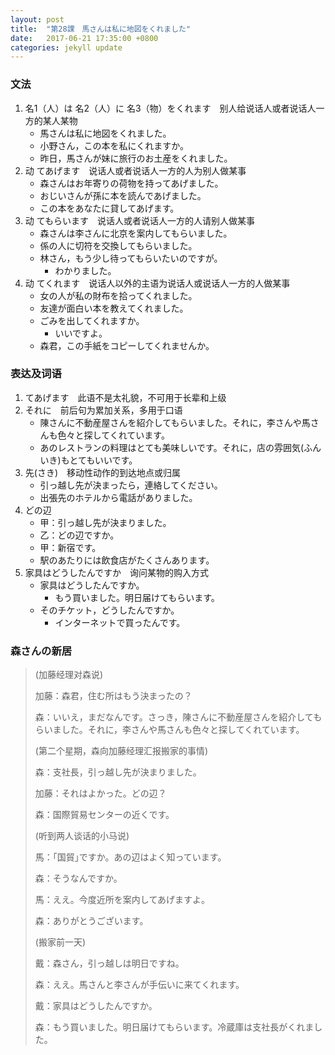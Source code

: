 ```yaml
---
layout: post
title:  "第28課　馬さんは私に地図をくれました"
date:   2017-06-21 17:35:00 +0800
categories: jekyll update
---
```

### 文法
1. 名1（人）は 名2（人）に 名3（物）をくれます　别人给说话人或者说话人一方的某人某物
	* 馬さんは私に地図をくれました。
	* 小野さん，この本を私にくれますか。
	* 昨日，馬さんが妹に旅行のお土産をくれました。
2. 动 てあげます　说话人或者说话人一方的人为别人做某事
	* 森さんはお年寄りの荷物を持ってあげました。
	* おじいさんが孫に本を読んであげました。
	* この本をあなたに貸してあげます。
3. 动 てもらいます　说话人或者说话人一方的人请别人做某事
	* 森さんは李さんに北京を案内してもらいました。
	* 係の人に切符を交換してもらいました。
	* 林さん，もう少し待ってもらいたいのですが。
		* わかりました。
4. 动 てくれます　说话人以外的主语为说话人或说话人一方的人做某事
	* 女の人が私の財布を拾ってくれました。
	* 友達が面白い本を教えてくれました。
	* ごみを出してくれますか。
		* いいですよ。
	* 森君，この手紙をコピーしてくれませんか。

### 表达及词语
1. てあげます　此语不是太礼貌，不可用于长辈和上级
2. それに　前后句为累加关系，多用于口语
	* 陳さんに不動産屋さんを紹介してもらいました。それに，李さんや馬さんも色々と探してくれています。
	* あのレストランの料理はとても美味しいです。それに，店の雰囲気(ふんいき)もとてもいいです。
3. 先(さき)　移动性动作的到达地点或归属
	* 引っ越し先が決まったら，連絡してください。
	* 出張先のホテルから電話がありました。
4. どの辺
	* 甲：引っ越し先が決まりました。
	* 乙：どの辺ですか。
	* 甲：新宿です。
	* 駅のあたりには飲食店がたくさんあります。
5. 家具はどうしたんですか　询问某物的购入方式
	* 家具はどうしたんですか。
		* もう買いました。明日届けてもらいます。
	* そのチケット，どうしたんですか。
		* インターネットで買ったんです。

### 森さんの新居
> (加藤经理对森说)
> 
> 加藤：森君，住む所はもう決まったの？
> 
> 森：いいえ，まだなんです。さっき，陳さんに不動産屋さんを紹介してもらいました。それに，李さんや馬さんも色々と探してくれています。
> 
> (第二个星期，森向加藤经理汇报搬家的事情)
> 
> 森：支社長，引っ越し先が決まりました。
> 
> 加藤：それはよかった。どの辺？
> 
> 森：国際貿易センターの近くです。
> 
> (听到两人谈话的小马说)
> 
> 馬：｢国貿｣ですか。あの辺はよく知っています。
> 
> 森：そうなんですか。
> 
> 馬：ええ。今度近所を案内してあげますよ。
> 
> 森：ありがとうございます。
> 
> (搬家前一天)
> 
> 戴：森さん，引っ越しは明日ですね。
> 
> 森：ええ。馬さんと李さんが手伝いに来てくれます。
> 
> 戴：家具はどうしたんですか。
> 
> 森：もう買いました。明日届けてもらいます。冷蔵庫は支社長がくれました。